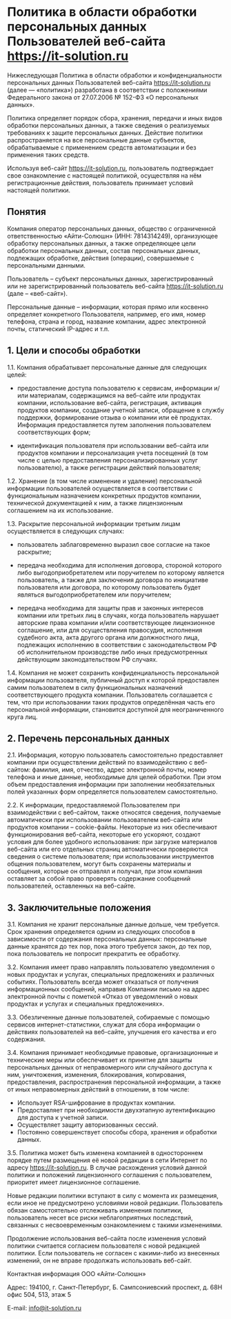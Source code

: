 # Политика в области обработки персональных данных Пользователей веб-сайта https://it-solution.ru

Нижеследующая Политика в области обработки и конфиденциальности персональных данных Пользователей веб-сайта https://it-solution.ru (далее — «политика») разработана в соответствии с положениями Федерального закона от 27.07.2006 № 152-ФЗ «О персональных данных».

Политика определяет порядок сбора, хранения, передачи и иных видов обработки персональных данных, а также сведения о реализуемых требованиях к защите персональных данных. Действие политики распространяется на все персональные данные субъектов, обрабатываемые с применением средств автоматизации и без применения таких средств.

Используя веб-сайт https://it-solution.ru, пользователь подтверждает свое ознакомление с настоящей политикой, осуществляя на нём регистрационные действия, пользователь принимает условий настоящей политики.

## Понятия

Компания оператор персональных данных, общество с ограниченной ответственностью «Айти-Солюшн» (ИНН: 7814314249), организующее обработку персональных данных, а также определяющее цели обработки персональных данных, состав персональных данных, подлежащих обработке, действия (операции), совершаемые с персональными данными.

Пользователь – субъект персональных данных, зарегистрированный или не зарегистрированный пользователь веб-сайта https://it-solution.ru (дале – «веб-сайт»).

Персональные данные – информации, которая прямо или косвенно определяет конкретного Пользователя, например, его имя, номер телефона, страна и город, название компании, адрес электронной почты, статический IP-адрес и т.п.

## 1. Цели и способы обработки

1.1. Компания обрабатывает персональные данные для следующих целей:

- предоставление доступа пользователю к сервисам, информации и/или материалам, содержащимся на веб-сайте или продуктах компании, использование веб-сайта, регистрация, активация продуктов компании, создание учетной записи, обращение в службу поддержки, формирование отзыва о компании или её продуктах. Информация предоставляется путем заполнения пользователем соответствующих форм;

- идентификация пользователя при использовании веб-сайта или продуктов компании и персонализация учета посещений (в том числе с целью предоставления персонализированных услуг пользователю), а также регистрации действий пользователя;

1.2. Хранение (в том числе изменение и удаление) персональной информации пользователей осуществляется в соответствии с функциональным назначением конкретных продуктов компании, технической документацией к ним, а также лицензионным соглашением на их использование.

1.3. Раскрытие персональной информации третьим лицам осуществляется в следующих случаях:

- пользователь заблаговременно выразил свое согласие на такое раскрытие;

- передача необходима для исполнения договора, стороной которого либо выгодоприобретателем или поручителем по которому является пользователь, а также для заключения договора по инициативе пользователя или договора, по которому пользователь будет являться выгодоприобретателем или поручителем;

- передача необходима для защиты прав и законных интересов компании или третьих лиц в случаях, когда пользователь нарушает авторские права компании и/или соответствующее лицензионное соглашение, или для осуществления правосудия, исполнения судебного акта, акта другого органа или должностного лица, подлежащих исполнению в соответствии с законодательством РФ об исполнительном производстве либо иных предусмотренных действующим законодательством РФ случаях.

1.4. Компания не может сохранить конфиденциальность персональной информации пользователя, публичный доступ к которой предоставлен самим пользователем в силу функциональных назначений соответствующего продукта компании. Пользователь соглашается с тем, что при использовании таких продуктов определённая часть его персональной информации, становится доступной для неограниченного круга лиц.

## 2. Перечень персональных данных

2.1. Информация, которую пользователь самостоятельно предоставляет компании при осуществлении действий по взаимодействию с веб-сайтом: фамилия, имя, отчество, адрес электронной почты, номер телефона и иные данные, необходимые для целей обработки. При этом объем предоставления информации при заполнении необязательных полей указанных форм определяется пользователем самостоятельно.

2.2. К информации, предоставляемой Пользователем при взаимодействии с веб-сайтом, также относятся сведения, получаемые автоматически при использовании пользователем веб-сайта или продуктов компании – cookie-файлы. Некоторые из них обеспечивают функционирования веб-сайта, некоторые его ускоряют, создают условия для более удобного использования: при загрузке материалов веб-сайта или его отдельных страниц автоматически проверяются сведения о системе пользователя; при использовании инструментов общения пользователем, могут быть сохранены материалы и сообщения, которые он отправлял и получал, при этом компания оставляет за собой право проверять содержание сообщений пользователей, оставленных на веб-сайте.

## 3. Заключительные положения

3.1. Компания не хранит персональные данные дольше, чем требуется. Срок хранения определяется одним из следующих способов в зависимости от содержания персональных данных: персональные данные хранятся до тех пор, пока этого требуется закон, до тех пор, пока пользователь не попросит прекратить ее обработку.

3.2. Компания имеет право направлять пользователю уведомления о новых продуктах и услугах, специальных предложениях и различных событиях. Пользователь всегда может отказаться от получения информационных сообщений, направив Компании письмо на адрес электронной почты с пометкой «Отказ от уведомлений о новых продуктах и услугах и специальных предложениях».

3.3. Обезличенные данные пользователей, собираемые с помощью сервисов интернет-статистики, служат для сбора информации о действиях пользователей на веб-сайте, улучшения его качества и его содержания.


3.4. Компания принимает необходимые правовые, организационные и технические меры или обеспечивает их принятие для защиты персональных данных от неправомерного или случайного доступа к ним, уничтожения, изменения, блокирования, копирования, предоставления, распространения персональной информации, а также от иных неправомерных действий в отношении, в том числе:

- Использует RSA-шифрование в продуктах компании.
- Предоставляет при необходимости двухэтапную аутентификацию для доступа к учетной записи.
- Осуществляет защиту авторизованных сессий.
- Постоянно совершенствует способы сбора, хранения и обработки данных.

3.5. Политика может быть изменена компанией в одностороннем порядке путем размещения её новой редакции в сети Интернет по адресу https://it-solution.ru. В случае расхождения условий данной политики и положений лицензионного соглашения с пользователем, приоритет имеет лицензионное соглашение.

Новые редакции политики вступают в силу с момента их размещения, если иное не предусмотрено условиями новой редакции. Пользователь обязан самостоятельно отслеживать изменения политики, пользователь несет все риски неблагоприятных последствий, связанных с несвоевременным ознакомлением с такими изменениями.

Продолжение использования веб-сайта после изменения условий политики считается согласием пользователя с новой редакцией политики. Если пользователь не согласен с какими-либо из внесенных изменений, он не вправе продолжать использовать веб-сайт.

Контактная информация ООО «Айти-Солюшн»

Адрес: 194100, г. Санкт-Петербург, Б. Сампсониевский проспект, д. 68Н офис 504, 513, этаж 5

E-mail: info@it-solution.ru
